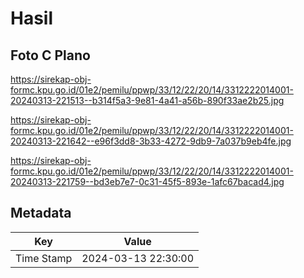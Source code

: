# Hasil

## Foto C Plano

https://sirekap-obj-formc.kpu.go.id/01e2/pemilu/ppwp/33/12/22/20/14/3312222014001-20240313-221513--b314f5a3-9e81-4a41-a56b-890f33ae2b25.jpg

https://sirekap-obj-formc.kpu.go.id/01e2/pemilu/ppwp/33/12/22/20/14/3312222014001-20240313-221642--e96f3dd8-3b33-4272-9db9-7a037b9eb4fe.jpg

https://sirekap-obj-formc.kpu.go.id/01e2/pemilu/ppwp/33/12/22/20/14/3312222014001-20240313-221759--bd3eb7e7-0c31-45f5-893e-1afc67bacad4.jpg


## Metadata

| Key        | Value               |
| ---------- | ------------------- |
| Time Stamp | 2024-03-13 22:30:00 |



